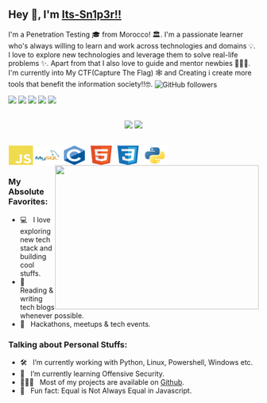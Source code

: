 ## Hey 👋, I'm [Its-Sn1p3r!!](https://github.com/Its-Sn1p3r/)

I'm a Penetration Testing 🎓 from Morocco! 🏛. I'm a passionate learner who's always willing to learn and work across technologies and domains 💡. I love to explore new technologies and leverage them to solve real-life problems ✨. Apart from that I also love to guide and mentor newbies 👨🏻‍💻. I'm currently into My CTF(Capture The Flag) 🕸️ and Creating i create more tools that benefit the information society!!🤓.
<img align=center alt="GitHub followers" src="https://img.shields.io/github/followers/Its-Sn1p3r?label=Followers&style=social">

<div> 
  <a href="https://www.youtube.com/@Onyx_Code" target="_blank"><img src="https://img.shields.io/badge/YouTube-FF0000?style=for-the-badge&logo=youtube&logoColor=white" target="_blank"></a>
  <a href="https://instagram.com/its_uz1" target="_blank"><img src="https://img.shields.io/badge/-Instagram-%23E4405F?style=for-the-badge&logo=instagram&logoColor=white" target="_blank"></a>
 <a href="https://discord.gg/wagxzStdcR" target="_blank"><img src="https://img.shields.io/badge/Discord-7289DA?style=for-the-badge&logo=discord&logoColor=white" target="_blank"></a> 
  <a href = "mailto:elmehdichbani9@gmail.com"><img src="https://img.shields.io/badge/-Gmail-%23333?style=for-the-badge&logo=gmail&logoColor=white" target="_blank"></a>
  <a href="https://www.linkedin.com/in/elmehdi-chbani" target="_blank"><img src="https://img.shields.io/badge/-LinkedIn-%230077B5?style=for-the-badge&logo=linkedin&logoColor=white" target="_blank"></a> 
</div>
</br>
<p align="center">
  <img src ="https://github-readme-stats.vercel.app/api?username=Its-Sn1p3r&show_icons=true&count_private=true&theme=darcula&hide_border=true&hide=issues,contribs&bg_color=00000000">
  <img src ="https://github-readme-stats.vercel.app/api/top-langs/?username=Its-Sn1p3r&layout=compact&hide_border=true&theme=darcula&bg_color=00000000&langs_count=6&hide=jupyter%20notebook,tex,css,php">
  
<div style="display: inline_block"><br>
  <img align="center" alt="Rafa-Js" height="40" width="50" src="https://raw.githubusercontent.com/devicons/devicon/master/icons/javascript/javascript-plain.svg">
  <img align="center" src="https://raw.githubusercontent.com/devicons/devicon/master/icons/mysql/mysql-original-wordmark.svg" alt="mysql" width="50" height="40"/>
  <img align="center" alt="Rafa-Js" height="40" width="50"src="https://raw.githubusercontent.com/devicons/devicon/master/icons/c/c-original.svg">
  <img align="center" alt="Rafa-HTML" height="40" width="50" src="https://raw.githubusercontent.com/devicons/devicon/master/icons/html5/html5-original.svg">
  <img align="center" alt="Rafa-CSS" height="40" width="50" src="https://raw.githubusercontent.com/devicons/devicon/master/icons/css3/css3-original.svg">
  <img align="center" alt="Rafa-Python" height="40" width="50" src="https://raw.githubusercontent.com/devicons/devicon/master/icons/python/python-original.svg">
</div>

<img align="right" height="290" width="410" alt="" src="https://raw.githubusercontent.com/Its-Sn1p3r/Its-Sn1p3r/master/giphy.gif" />

### My Absolute Favorites:
- 💻 &nbsp; I love exploring new tech stack and building cool stuffs.
- 📰 &nbsp; Reading & writing tech blogs whenever possible.
- 🍕 &nbsp; Hackathons, meetups & tech events.

### Talking about Personal Stuffs:
- 🛠 &nbsp; I’m currently working with Python, Linux, Powershell, Windows etc.
- 🚀 &nbsp; I’m currently learning Offensive Security.
- 👨🏻‍💻 &nbsp; Most of my projects are available on [Github](https://github.com/Its-Sn1p3r).
- 👾 &nbsp; Fun fact: Equal is Not Always Equal in Javascript.
